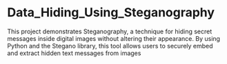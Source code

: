 # Data_Hiding_Using_Steganography
This project demonstrates Steganography, a technique for hiding secret messages inside digital images without altering their appearance. By using Python and the Stegano library, this tool allows users to securely embed and extract hidden text messages from images
